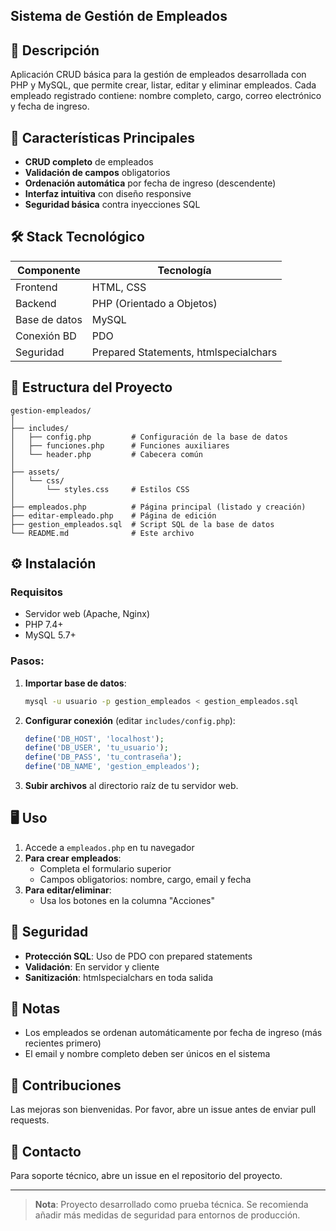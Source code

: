 ## Sistema de Gestión de Empleados

## 📝 Descripción

Aplicación CRUD básica para la gestión de empleados desarrollada con PHP y MySQL, que permite crear, listar, editar y eliminar empleados. Cada empleado registrado contiene: nombre completo, cargo, correo electrónico y fecha de ingreso.



## 🌟 Características Principales

* **CRUD completo** de empleados
* **Validación de campos** obligatorios
* **Ordenación automática** por fecha de ingreso (descendente)
* **Interfaz intuitiva** con diseño responsive
* **Seguridad básica** contra inyecciones SQL




## 🛠️ Stack Tecnológico

| **Componente**  | **Tecnología**                        |
|-----------------|---------------------------------------|
| Frontend        | HTML, CSS                             |
| Backend         | PHP (Orientado a Objetos)             |
| Base de datos   | MySQL                                 |
| Conexión BD     | PDO                                   |
| Seguridad       | Prepared Statements, htmlspecialchars |

## 📂 Estructura del Proyecto

```
gestion-empleados/
│
├── includes/
│   ├── config.php         # Configuración de la base de datos
│   ├── funciones.php      # Funciones auxiliares
│   └── header.php         # Cabecera común
│
├── assets/
│   └── css/
│       └── styles.css     # Estilos CSS
│
├── empleados.php          # Página principal (listado y creación)
├── editar-empleado.php    # Página de edición
├── gestion_empleados.sql  # Script SQL de la base de datos
└── README.md              # Este archivo
```

## ⚙️ Instalación

### Requisitos
* Servidor web (Apache, Nginx)
* PHP 7.4+
* MySQL 5.7+

### Pasos:
1. **Importar base de datos**:
   ```bash
   mysql -u usuario -p gestion_empleados < gestion_empleados.sql
   ```

2. **Configurar conexión** (editar `includes/config.php`):
   ```php
   define('DB_HOST', 'localhost');
   define('DB_USER', 'tu_usuario');
   define('DB_PASS', 'tu_contraseña'); 
   define('DB_NAME', 'gestion_empleados');
   ```

3. **Subir archivos** al directorio raíz de tu servidor web.

## 🖥️ Uso

1. Accede a `empleados.php` en tu navegador
2. **Para crear empleados**:
   - Completa el formulario superior
   - Campos obligatorios: nombre, cargo, email y fecha
3. **Para editar/eliminar**:
   - Usa los botones en la columna "Acciones"

## 🔐 Seguridad
* **Protección SQL**: Uso de PDO con prepared statements
* **Validación**: En servidor y cliente
* **Sanitización**: htmlspecialchars en toda salida

## 📌 Notas
* Los empleados se ordenan automáticamente por fecha de ingreso (más recientes primero)
* El email y nombre completo deben ser únicos en el sistema

## 🤝 Contribuciones
Las mejoras son bienvenidas. Por favor, abre un issue antes de enviar pull requests.

## 📧 Contacto
Para soporte técnico, abre un issue en el repositorio del proyecto.

---

> **Nota**: Proyecto desarrollado como prueba técnica. Se recomienda añadir más medidas de seguridad para entornos de producción.
